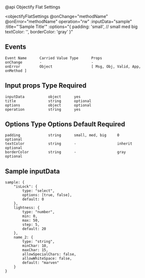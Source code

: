 @api Objectify Flat Settings

<objectifyFlatSettings
    @onChange="methodName"
    @onError="methodName"
    operation="rw"
    :inputData="sample"
    :title="'Sample Title'"
    :options="{
        padding: 'small', // small med big
        textColor: '',
        borderColor: 'gray'
    }"
></objectifyFlatSettings>

## Events      
    Event Name      Carried Value Type      Props
    onChange        -                       -
    onError         Object                  [ Msg, Obj, Valid, App, onMethod ]

## Input props         Type        Required
    inputData           object      yes
    title               string      optional
    options             object      optional
    operation           string      yes

## Options             Type        Options             Default     Required
    padding             string      small, med, big     0           optional
    textColor           string      -                   inherit     optional
    borderColor         string      -                   gray        optional


## Sample inputData
    sample: {
        "isLock": {
            type: "select", 
            options: [true, false], 
            default: 0 
        },
        lightness: {
            type: "number",
            min: 0, 
            max: 50, 
            step: 5, 
            default: 20 
        },
        name_2: {
            type: "string", 
            minChar: 10, 
            maxChar: 15, 
            allowSpecialChars: false, 
            allowWhiteSpace: false, 
            default: "marven" 
        }
    }